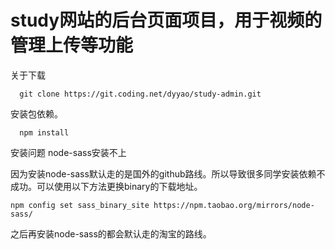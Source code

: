 # study网站的后台页面项目，用于视频的管理上传等功能



关于下载

```git
  git clone https://git.coding.net/dyyao/study-admin.git
```
安装包依赖。

```git
  npm install
```

安装问题  node-sass安装不上

因为安装node-sass默认走的是国外的github路线。所以导致很多同学安装依赖不成功。可以使用以下方法更换binary的下载地址。

```git
npm config set sass_binary_site https://npm.taobao.org/mirrors/node-sass/
```

之后再安装node-sass的都会默认走的淘宝的路线。